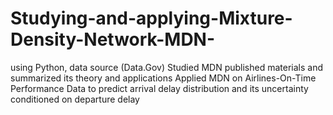 # Studying-and-applying-Mixture-Density-Network-MDN-
using Python, data source (Data.Gov) Studied MDN published materials and summarized its theory and applications 
Applied MDN on Airlines-On-Time Performance Data to predict arrival delay distribution and its uncertainty conditioned on departure delay
